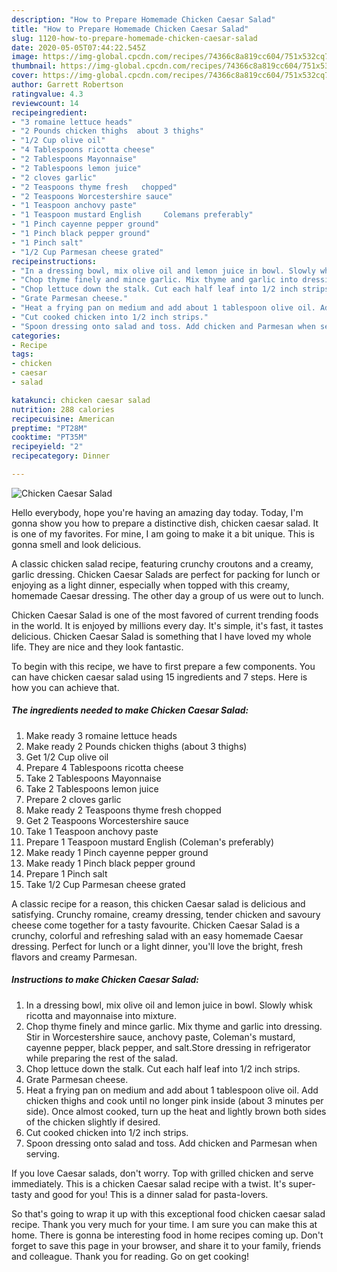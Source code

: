 ```yaml
---
description: "How to Prepare Homemade Chicken Caesar Salad"
title: "How to Prepare Homemade Chicken Caesar Salad"
slug: 1120-how-to-prepare-homemade-chicken-caesar-salad
date: 2020-05-05T07:44:22.545Z
image: https://img-global.cpcdn.com/recipes/74366c8a819cc604/751x532cq70/chicken-caesar-salad-recipe-main-photo.jpg
thumbnail: https://img-global.cpcdn.com/recipes/74366c8a819cc604/751x532cq70/chicken-caesar-salad-recipe-main-photo.jpg
cover: https://img-global.cpcdn.com/recipes/74366c8a819cc604/751x532cq70/chicken-caesar-salad-recipe-main-photo.jpg
author: Garrett Robertson
ratingvalue: 4.3
reviewcount: 14
recipeingredient:
- "3 romaine lettuce heads"
- "2 Pounds chicken thighs  about 3 thighs"
- "1/2 Cup olive oil"
- "4 Tablespoons ricotta cheese"
- "2 Tablespoons Mayonnaise"
- "2 Tablespoons lemon juice"
- "2 cloves garlic"
- "2 Teaspoons thyme fresh   chopped"
- "2 Teaspoons Worcestershire sauce"
- "1 Teaspoon anchovy paste"
- "1 Teaspoon mustard English     Colemans preferably"
- "1 Pinch cayenne pepper ground"
- "1 Pinch black pepper ground"
- "1 Pinch salt"
- "1/2 Cup Parmesan cheese grated"
recipeinstructions:
- "In a dressing bowl, mix olive oil and lemon juice in bowl. Slowly whisk ricotta and mayonnaise into mixture."
- "Chop thyme finely and mince garlic. Mix thyme and garlic into dressing. Stir in Worcestershire sauce, anchovy paste, Coleman&#39;s mustard, cayenne pepper, black pepper, and salt.Store dressing in refrigerator while preparing the rest of the salad."
- "Chop lettuce down the stalk. Cut each half leaf into 1/2 inch strips."
- "Grate Parmesan cheese."
- "Heat a frying pan on medium and add about 1 tablespoon olive oil. Add chicken thighs and cook until no longer pink inside (about 3 minutes per side). Once almost cooked, turn up the heat and lightly brown both sides of the chicken slightly if desired."
- "Cut cooked chicken into 1/2 inch strips."
- "Spoon dressing onto salad and toss. Add chicken and Parmesan when serving."
categories:
- Recipe
tags:
- chicken
- caesar
- salad

katakunci: chicken caesar salad 
nutrition: 288 calories
recipecuisine: American
preptime: "PT28M"
cooktime: "PT35M"
recipeyield: "2"
recipecategory: Dinner

---
```



![Chicken Caesar Salad](https://img-global.cpcdn.com/recipes/74366c8a819cc604/751x532cq70/chicken-caesar-salad-recipe-main-photo.jpg)

Hello everybody, hope you're having an amazing day today. Today, I'm gonna show you how to prepare a distinctive dish, chicken caesar salad. It is one of my favorites. For mine, I am going to make it a bit unique. This is gonna smell and look delicious.

A classic chicken salad recipe, featuring crunchy croutons and a creamy, garlic dressing. Chicken Caesar Salads are perfect for packing for lunch or enjoying as a light dinner, especially when topped with this creamy, homemade Caesar dressing. The other day a group of us were out to lunch.

Chicken Caesar Salad is one of the most favored of current trending foods in the world. It is enjoyed by millions every day. It's simple, it's fast, it tastes delicious. Chicken Caesar Salad is something that I have loved my whole life. They are nice and they look fantastic.


To begin with this recipe, we have to first prepare a few components. You can have chicken caesar salad using 15 ingredients and 7 steps. Here is how you can achieve that.

<!--inarticleads1-->

##### The ingredients needed to make Chicken Caesar Salad:

1. Make ready 3 romaine lettuce heads
1. Make ready 2 Pounds chicken thighs  (about 3 thighs)
1. Get 1/2 Cup olive oil
1. Prepare 4 Tablespoons ricotta cheese
1. Take 2 Tablespoons Mayonnaise
1. Take 2 Tablespoons lemon juice
1. Prepare 2 cloves garlic
1. Make ready 2 Teaspoons thyme fresh   chopped
1. Get 2 Teaspoons Worcestershire sauce
1. Take 1 Teaspoon anchovy paste
1. Prepare 1 Teaspoon mustard English     (Coleman&#39;s preferably)
1. Make ready 1 Pinch cayenne pepper ground
1. Make ready 1 Pinch black pepper ground
1. Prepare 1 Pinch salt
1. Take 1/2 Cup Parmesan cheese grated


A classic recipe for a reason, this chicken Caesar salad is delicious and satisfying. Crunchy romaine, creamy dressing, tender chicken and savoury cheese come together for a tasty favourite. Chicken Caesar Salad is a crunchy, colorful and refreshing salad with an easy homemade Caesar dressing. Perfect for lunch or a light dinner, you&#39;ll love the bright, fresh flavors and creamy Parmesan. 

<!--inarticleads2-->

##### Instructions to make Chicken Caesar Salad:

1. In a dressing bowl, mix olive oil and lemon juice in bowl. Slowly whisk ricotta and mayonnaise into mixture.
1. Chop thyme finely and mince garlic. Mix thyme and garlic into dressing. Stir in Worcestershire sauce, anchovy paste, Coleman&#39;s mustard, cayenne pepper, black pepper, and salt.Store dressing in refrigerator while preparing the rest of the salad.
1. Chop lettuce down the stalk. Cut each half leaf into 1/2 inch strips.
1. Grate Parmesan cheese.
1. Heat a frying pan on medium and add about 1 tablespoon olive oil. Add chicken thighs and cook until no longer pink inside (about 3 minutes per side). Once almost cooked, turn up the heat and lightly brown both sides of the chicken slightly if desired.
1. Cut cooked chicken into 1/2 inch strips.
1. Spoon dressing onto salad and toss. Add chicken and Parmesan when serving.


If you love Caesar salads, don&#39;t worry. Top with grilled chicken and serve immediately. This is a chicken Caesar salad recipe with a twist. It&#39;s super-tasty and good for you! This is a dinner salad for pasta-lovers. 

So that's going to wrap it up with this exceptional food chicken caesar salad recipe. Thank you very much for your time. I am sure you can make this at home. There is gonna be interesting food in home recipes coming up. Don't forget to save this page in your browser, and share it to your family, friends and colleague. Thank you for reading. Go on get cooking!
